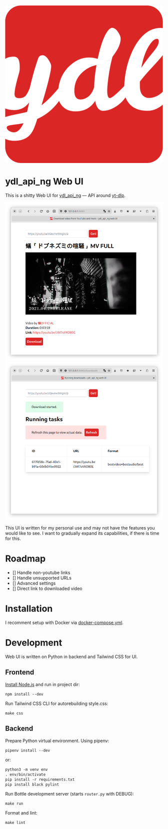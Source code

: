 ![](images/icon.png)

# ydl_api_ng Web UI

This is a shitty Web UI for [ydl_api_ng](https://github.com/Totonyus/ydl_api_ng) — API around [yt-dlp](https://github.com/yt-dlp/yt-dlp).

![](images/1.png)
![](images/2.png)

This UI is written for my personal use and may not have the features you would like to see. I want to gradually expand its capabilities, if there is time for this.

# Roadmap

- [] Handle non-youtube links
- [] Handle unsupported URLs
- [] Advanced settings
- [] Direct link to downloaded video

# Installation

I recomment setup with Docker via [docker-compose.yml](docker-compose.yml).

# Development

Web UI is written on Python in backend and Tailwind CSS for UI.

## Frontend

[Install Node.js](https://github.com/nvm-sh/nvm) and run in project dir:

```
npm install --dev
```

Run Tailwind CSS CLI for autorebuilding style.css:

```
make css
```

## Backend

Prepare Python virtual environment. Using pipenv:

```
pipenv install --dev
```

or:

```
python3 -m venv env
. env/bin/activate
pip install -r requirements.txt
pip install black pylint
```

Run Bottle development server (starts `router.py` with DEBUG):

```
make run
```

Format and lint:

```
make lint
```
